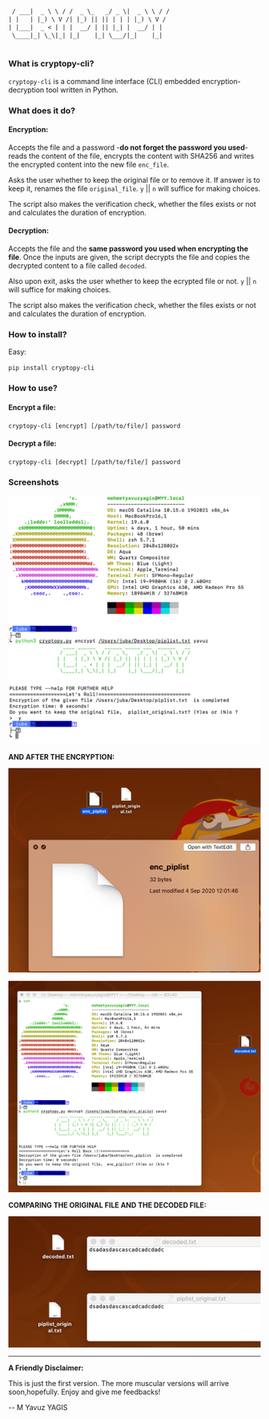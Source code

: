 #
     / ___|  _ \ \ / /  _ \_   _/ _ \|  _ \ \ / /                  
    | |   | |_) \ V /| |_) || || | | | |_) \ V /                   
    | |___|  _ < | | |  __/ | || |_| |  __/ | |                    
     \____|_| \_\|_| |_|    |_| \___/|_|    |_|                    
#

### What is cryptopy-cli?
`cryptopy-cli` is a command line interface (CLI) embedded encryption-decryption tool written in Python.

### What does it do?

#### Encryption:
Accepts the file and a password -**do not forget the password you used**- reads the content of the file, encrypts the content with SHA256 and writes the encrypted content into the new file `enc_file`.

Asks the user whether to keep the original file or to remove it. If answer is to keep it, renames the file `original_file`. `y` || `n` will suffice for making choices.

The script also makes the verification check, whether the files exists or not and calculates the duration of encryption.

#### Decryption:

Accepts the file and the **same password you used when encrypting the file**. Once the inputs are given, the script decrypts the file and copies the decrypted content to a file called `decoded`. 

Also upon exit, asks the user whether to keep the ecrypted file or not. `y` || `n` will suffice for making choices.

The script also makes the verification check, whether the files exists or not and calculates the duration of encryption.
      
### How to install?
 
Easy:

`pip install cryptopy-cli`

### How to use?

#### Encrypt a file:

`cryptopy-cli [encrypt] [/path/to/file/] password`

#### Decrypt a file:

`cryptopy-cli [decrypt] [/path/to/file/] password`
  
### Screenshots

<img src="https://github.com/MYavuzYAGIS/cryptopy/blob/master/img/encrypt.jpg" width="600px"></img>

**AND AFTER THE ENCRYPTION:**
     
<img src="https://github.com/MYavuzYAGIS/cryptopy/blob/master/img/encrypted.png" width="600px"></img>
  
<img src="https://github.com/MYavuzYAGIS/cryptopy/blob/master/img/decryption.png" width="600px"></img> 
      
**COMPARING THE ORIGINAL FILE AND THE DECODED FILE:**
      
<img src="https://github.com/MYavuzYAGIS/cryptopy/blob/master/img/comparison.png" width="600px"></img>  
            
---

**A Friendly Disclaimer:**

This is just the first version. The more muscular versions will arrive soon,hopefully.
Enjoy and give me feedbacks!

-- M Yavuz YAGIS

